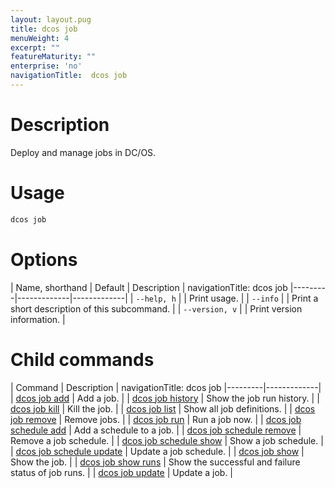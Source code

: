 ```yaml
---
layout: layout.pug
title: dcos job
menuWeight: 4
excerpt: ""
featureMaturity: ""
enterprise: 'no'
navigationTitle:  dcos job
---
```


<!-- This source repo for this topic is https://github.com/dcos/dcos-docs -->

    
# Description
Deploy and manage jobs in DC/OS.

# Usage

```bash
dcos job
```

# Options

| Name, shorthand | Default | Description |
navigationTitle:  dcos job
|---------|-------------|-------------|
| `--help, h`   |             |  Print usage. |
| `--info`   |             |  Print a short description of this subcommand. |
| `--version, v`   |             | Print version information. |

# Child commands

| Command | Description |
navigationTitle:  dcos job
|---------|-------------|
| [dcos job add](/1.9/cli/command-reference/dcos-job/dcos-job-add/)   |  Add a job. | 
| [dcos job history](/1.9/cli/command-reference/dcos-job/dcos-job-history/)   | Show the job run history. | 
| [dcos job kill](/1.9/cli/command-reference/dcos-job/dcos-job-kill/)   | Kill the job. | 
| [dcos job list](/1.9/cli/command-reference/dcos-job/dcos-job-list/)   | Show all job definitions.  | 
| [dcos job remove](/1.9/cli/command-reference/dcos-job/dcos-job-remove/)   | Remove jobs.   | 
| [dcos job run](/1.9/cli/command-reference/dcos-job/dcos-job-run/)   | Run a job now. | 
| [dcos job schedule add](/1.9/cli/command-reference/dcos-job/dcos-job-schedule-add/)   |  Add a schedule to a job.  | 
| [dcos job schedule remove](/1.9/cli/command-reference/dcos-job/dcos-job-schedule-remove/)   |  Remove a job schedule.  |
| [dcos job schedule show](/1.9/cli/command-reference/dcos-job/dcos-job-schedule-show/)   | Show a job schedule.  | 
| [dcos job schedule update](/1.9/cli/command-reference/dcos-job/dcos-job-schedule-update/)   | Update a job schedule.  | 
| [dcos job show](/1.9/cli/command-reference/dcos-job/dcos-job-show/)   | Show the job. | 
| [dcos job show runs](/1.9/cli/command-reference/dcos-job/dcos-job-show-runs/)   | Show the successful and failure status of job runs.  | 
| [dcos job update](/1.9/cli/command-reference/dcos-job/dcos-job-update/)   | Update a job.  | 
